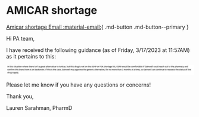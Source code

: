 # AMICAR shortage

[Amicar shortage Email :material-email:](https://mygainwell-my.sharepoint.com/:u:/r/personal/christopher_nguyen_gainwelltechnologies_com/Documents/Evergreen/Emails/FW_%20Brand%20name%20Amicar%20-%20Drug%20Shortage.msg?csf=1&web=1&e=HyC6pB){ .md-button .md-button--primary }

Hi PA team,
 
I have received the following guidance (as of Friday, 3/17/2023 at 11:57AM) as it pertains to this:
 
![Alt text](../../../img/Pharmacist_Reference_Guide_Attachments/AMICAR.jpeg)

Please let me know if you have any questions or concerns!

Thank you, 
 
Lauren Sarahman, PharmD
